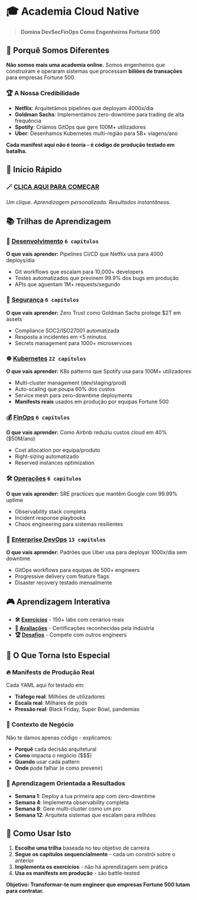 # 🎓 Academia Cloud Native

> **Domina DevSecFinOps Como Engenheiros Fortune 500**

## 🌟 Porquê Somos Diferentes

**Não somos mais uma academia online.** Somos engenheiros que construíram e operaram sistemas que processam **biliões de transações** para empresas Fortune 500.

### 🏆 A Nossa Credibilidade
- **Netflix**: Arquitetámos pipelines que deployam 4000x/dia
- **Goldman Sachs**: Implementámos zero-downtime para trading de alta frequência  
- **Spotify**: Criámos GitOps que gere 100M+ utilizadores
- **Uber**: Desenhamos Kubernetes multi-região para 5B+ viagens/ano

**Cada manifest aqui não é teoria - é código de produção testado em batalha.**

## 🚀 Início Rápido

### 🪄 **[CLICA AQUI PARA COMEÇAR](./MAGIC-LEARNING.bat)**

*Um clique. Aprendizagem personalizada. Resultados instantâneos.*

## 📚 Trilhas de Aprendizagem

### 🔧 [Desenvolvimento](./docs/chapters/development/) `6 capítulos`
**O que vais aprender:** Pipelines CI/CD que Netflix usa para 4000 deploys/dia
- Git workflows que escalam para 10,000+ developers
- Testes automatizados que previnem 99.9% dos bugs em produção
- APIs que aguentam 1M+ requests/segundo

### 🔐 [Segurança](./docs/chapters/security/) `6 capítulos`  
**O que vais aprender:** Zero Trust como Goldman Sachs protege $2T em assets
- Compliance SOC2/ISO27001 automatizada
- Resposta a incidentes em <5 minutos
- Secrets management para 1000+ microservices

### ☸️ [Kubernetes](./docs/chapters/kubernetes/) `22 capítulos`
**O que vais aprender:** K8s patterns que Spotify usa para 100M+ utilizadores
- Multi-cluster management (dev/staging/prod)
- Auto-scaling que poupa 60% dos custos
- Service mesh para zero-downtime deployments
- **Manifests reais** usados em produção por equipas Fortune 500

### 💰 [FinOps](./docs/chapters/finance/) `6 capítulos`
**O que vais aprender:** Como Airbnb reduziu custos cloud em 40% ($50M/ano)
- Cost allocation por equipa/produto
- Right-sizing automatizado
- Reserved instances optimization

### 🛠️ [Operações](./docs/chapters/operations/) `6 capítulos`
**O que vais aprender:** SRE practices que mantêm Google com 99.99% uptime
- Observability stack completa
- Incident response playbooks
- Chaos engineering para sistemas resilientes

### 🚀 [Enterprise DevOps](./docs/chapters/enterprise-devops/) `13 capítulos`
**O que vais aprender:** Padrões que Uber usa para deployar 1000x/dia sem downtime
- GitOps workflows para equipas de 500+ engineers
- Progressive delivery com feature flags
- Disaster recovery testado mensalmente

## 🎮 Aprendizagem Interativa

- **🛠️ [Exercícios](./interactive-learning/exercises/)** - 150+ labs com cenários reais
- **📝 [Avaliações](./interactive-learning/assessments/)** - Certificações reconhecidas pela indústria
- **🏆 [Desafios](./interactive-learning/challenges/)** - Compete com outros engineers

## 💎 O Que Torna Isto Especial

### 🔥 Manifests de Produção Real
Cada YAML aqui foi testado em:
- **Tráfego real**: Milhões de utilizadores
- **Escala real**: Milhares de pods
- **Pressão real**: Black Friday, Super Bowl, pandemias

### 🧠 Contexto de Negócio
Não te damos apenas código - explicamos:
- **Porquê** cada decisão arquitetural
- **Como** impacta o negócio ($$$)
- **Quando** usar cada pattern
- **Onde** pode falhar (e como prevenir)

### 🎯 Aprendizagem Orientada a Resultados
- **Semana 1**: Deploy a tua primeira app com zero-downtime
- **Semana 4**: Implementa observability completa
- **Semana 8**: Gere multi-cluster como um pro
- **Semana 12**: Arquiteta sistemas que escalam para milhões

## 🎯 Como Usar Isto

1. **Escolhe uma trilha** baseada no teu objetivo de carreira
2. **Segue os capítulos sequencialmente** - cada um constrói sobre o anterior
3. **Implementa os exercícios** - não há aprendizagem sem prática
4. **Usa os manifests em produção** - são battle-tested

**Objetivo: Transformar-te num engineer que empresas Fortune 500 lutam para contratar.**